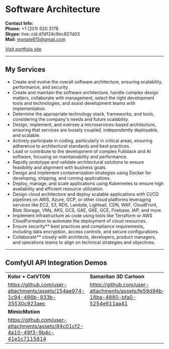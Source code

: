 # Software Architecture

**Contact Info:**  
**Phone:** +1 (201) 620 3178  
**Skype:** live:.cid.d7d124c8ec827d03  
**Mail:** monate615@gmail.com  

[Visit portfolio site](http://ec2-3-137-165-184.us-east-2.compute.amazonaws.com)

---

## My Services

- Create and evolve the overall software architecture, ensuring scalability, performance, and security.  
- Create and maintain the software architecture, handle complex design matters, collaborate with management, select the right development tools and technologies, and assist development teams with implementation.  
- Determine the appropriate technology stack, frameworks, and tools, considering the company's needs and future scalability.  
- Design, implement, and oversee a microservices-based architecture, ensuring that services are loosely coupled, independently deployable, and scalable.  
- Actively participate in coding, particularly in critical areas, ensuring adherence to architectural standards and best practices.  
- Lead or contribute to the development of complex Fullstack and AI software, focusing on maintainability and performance.  
- Rapidly prototype and validate architectural solutions to ensure feasibility and alignment with business goals.  
- Design and implement containerization strategies using Docker for developing, shipping, and running applications.  
- Deploy, manage, and scale applications using Kubernetes to ensure high availability and efficient resource utilization.  
- Design cloud architecture and deploy scalable applications with CI/CD pipelines on AWS, Azure, GCP, or other cloud platforms leveraging services like EC2, S3, RDS, Lambda, Lightsail, CDN, WAF, CloudFront, Blob Storage, VMs, AKS, GCS, GAE, GKE, GCE, Firebase, IAP, and more.  
- Implement infrastructure as code using tools like Terraform or AWS CloudFormation to automate the deployment of cloud resources.  
- Ensure security** best practices and compliance requirements, including data encryption, access controls, and secure configurations.  
- Collaborate** closely with architects, developers, product managers, and operations teams to align on technical strategies and objectives.

---

## ComfyUI API Integration Demos

|                                                                                      |                                                                                       |
|--------------------------------------------------------------------------------------|---------------------------------------------------------------------------------------|
|**Kolor + CatVTON**                                                                   |**Samaritan 3D Cartoon**                                                               |
|https://github.com/user-attachments/assets/154ae974-1c94-486b-933b-35530c923aec|https://github.com/user-attachments/assets/fe59d94b-18ba-4880-bfa0-5254e611aa41|
|**MimicMotion**                                                                       |                                                                                       |
|https://github.com/user-attachments/assets/84c01cf2-4a10-49f3-9b4c-41e1c7115814| |
